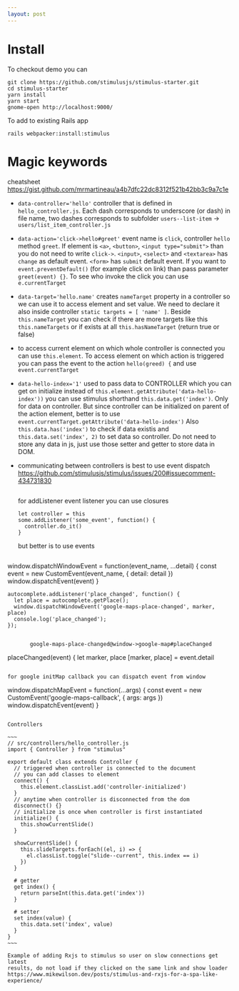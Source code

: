 ```yaml
---
layout: post
---
```


# Install

To checkout demo you can

~~~
git clone https://github.com/stimulusjs/stimulus-starter.git
cd stimulus-starter
yarn install
yarn start
gnome-open http://localhost:9000/
~~~

To add to existing Rails app

```
rails webpacker:install:stimulus
```

# Magic keywords

cheatsheet https://gist.github.com/mrmartineau/a4b7dfc22dc8312f521b42bb3c9a7c1e

* `data-controller='hello'` controller that is defined in `hello_controller.js`.
  Each dash corresponds to underscore (or dash) in file name, two dashes
  corresponds to subfolder `users--list-item` -> `users/list_item_controller.js`
* `data-action='click->hello#greet'` event name is `click`, controller `hello`
  method `greet`.
  If element is `<a>`, `<button>`, `<input type="submit">` than you do not need
  to write `click->`.
  `<input>`, `<select>` and `<textarea>` has `change` as default event.
  `<form>` has `submit` default event.
  If you want to `event.preventDefault()` (for example click on link) than pass
  parameter `greet(event) {}`. To see who invoke the click you can use
  `e.currentTarget`
* `data-target='hello.name'` creates `nameTarget` property in a controller so we
  can use it to access element and set value. We need to declare it also inside
  controller `static targets = [ 'name' ]`. Beside `this.nameTarget` you can
  check if there are more targets like this `this.nameTargets` or if exists at
  all `this.hasNameTarget` (return true or false)
* to access current element on which whole controller is connected you can use
  `this.element`. To access element on which action is triggered you can pass
  the event to the action `hello(greed) {` and use `event.currentTarget`
* `data-hello-index='1'` used to pass data to CONTROLLER which you can get on
  initialize instead of `this.element.getAttribute('data-hello-index'))` you can
  use stimulus shorthand `this.data.get('index')`. Only for data on controller.
  But since controller can be initialized on parent of the action element,
  better is to use `event.currentTarget.getAttribute('data-hello-index')`
  Also `this.data.has('index')` to check if data existis and
  `this.data.set('index', 2)` to set data so controller. Do not need to store
  any data in js, just use those setter and getter to store data in DOM.

* communicating between controllers is best to use event dispatch https://github.com/stimulusjs/stimulus/issues/200#issuecomment-434731830
  ```
  ```

  for addListener event listener you can use closures
  ```
  let controller = this
  some.addListener('some_event', function() {
    controller.do_it()
  }
  ```

  but better is to use events

  ```
window.dispatchWindowEvent = function(event_name, ...detail) {
  const event = new CustomEvent(event_name, { detail: detail })
  window.dispatchEvent(event)
}

    autocomplete.addListener('place_changed', function() {
      let place = autocomplete.getPlace();
      window.dispatchWindowEvent('google-maps-place-changed', marker, place)
      console.log('place_changed');
    });


           google-maps-place-changed@window->google-map#placeChanged

  placeChanged(event) {
    let marker, place
    [marker, place] = event.detail
  ```

  for google initMap callback you can dispatch event from window
```
window.dispatchMapEvent = function(...args) {
  const event = new CustomEvent('google-maps-callback', { args: args })
  window.dispatchEvent(event)
}
```

Controllers

~~~
// src/controllers/hello_controller.js
import { Controller } from "stimulus"

export default class extends Controller {
  // triggered when controller is connected to the document
  // you can add classes to element
  connect() {
    this.element.classList.add('controller-initialized')
  }
  // anytime when controller is disconnected from the dom
  disconnect() {}
  // initialize is once when controller is first instantiated
  initialize() {
    this.showCurrentSlide()
  }

  showCurrentSlide() {
    this.slideTargets.forEach((el, i) => {
      el.classList.toggle("slide--current", this.index == i)
    })
  }

  # getter
  get index() {
    return parseInt(this.data.get('index'))
  }

  # setter
  set index(value) {
    this.data.set('index', value)
  }
}
~~~

Example of adding Rxjs to stimulus so user on slow connections get latest
results, do not load if they clicked on the same link and show loader
https://www.mikewilson.dev/posts/stimulus-and-rxjs-for-a-spa-like-experience/
